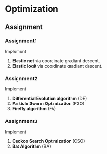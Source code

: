 # Optimization

## Assignment

### Assignment1
Implement
 1. **Elastic net** via coordinate gradiant descent.
 2. **Elastic logit** via coordinate gradiant descent.
  
### Assignment2
Implement
 1. **Differential Evolution algorithm** (DE)
 2. **Particle Swarm Optimization** (PSO)
 3. **Firefly algorithm** (FA)
 
### Assignment3
Implement
1. **Cuckoo Search Optimization** (CSO)
2. **Bat Algorithm** (BA)